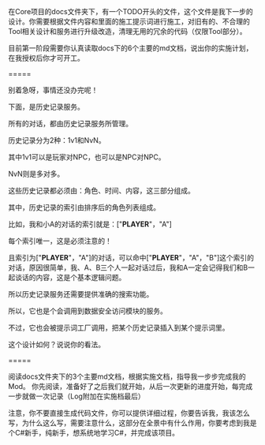在Core项目的docs文件夹下，有一个TODO开头的文件，这个文件是我下一步的设计。你需要根据文件内容和里面的施工提示词进行施工，对旧有的、不合理的Tool相关设计和服务进行升级改造，清理无用的冗余的代码（仅限Tool部分）。

目前第一阶段需要你认真读取docs下的6个主要的md文档，说出你的实施计划，在我授权后你才可开工。

=====

别着急呀，事情还没办完呢！

下面，是历史记录服务。

所有的对话，都由历史记录服务所管理。

历史记录分为2种：1v1和NvN。

其中1v1可以是玩家对NPC，也可以是NPC对NPC。

NvN则是多对多。

这些历史记录都必须由：角色、时间、内容，这三部分组成。

其中，历史记录的索引由排序后的角色列表组成。

比如，我和小A的对话的索引就是：["__PLAYER__"，"A"]

每个索引唯一，这是必须注意的！

且索引为["__PLAYER__"，"A"]的对话，可以命中["__PLAYER__"，"A"，"B"]这个索引的对话，原因很简单，我、A、B三个人一起对话过后，我和A一定会记得我们和B一起谈话的内容，这是个基本逻辑问题。

所以历史记录服务还需要提供准确的搜索功能。

所以，它也是个会调用到数据安全访问模块的服务。

不过，它也会被提示词工厂调用，把某个历史记录插入到某个提示词里。

这个设计如何？说说你的看法。

=====

阅读docs文件夹下的3个主要md文档，根据实施文档，指导我一步步完成我的Mod。
你先阅读，准备好了之后我们就开始，从后一次更新的进度开始，每完成一步就做一次记录（Log附加在实施档最后）

注意，你不要直接生成代码文件，你可以提供详细过程，你要告诉我，我该怎么写，为什么这么写，需要注意什么，这部分在全景中有什么作用，你要考虑到我是个C#新手，纯新手，想系统地学习C#，并完成该项目。